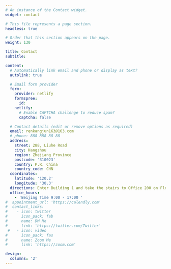```yaml
---
# An instance of the Contact widget.
widget: contact

# This file represents a page section.
headless: true

# Order that this section appears on the page.
weight: 130

title: Contact
subtitle:

content:
  # Automatically link email and phone or display as text?
  autolink: true

  # Email form provider
  form:
    provider: netlify
    formspree:
      id:
    netlify:
      # Enable CAPTCHA challenge to reduce spam?
      captcha: false

  # Contact details (edit or remove options as required)
  email: renkangjun163@163.com
  # phone: 888 888 88 88
  address:
    street: 288, Liuhe Road
    city: Hangzhou
    region: Zhejiang Province
    postcode: '310023'
    country: P.R. China
    country_code: CHN
  coordinates:
    latitude: '120.2'
    longitude: '30.3'
  directions: Enter Building 1 and take the stairs to Office 200 on Floor 2
  office_hours:
    - 'Beijing Time 9:00 - 17:00 '
#  appointment_url: 'https://calendly.com'
#  contact_links:
#    - icon: twitter
#      icon_pack: fab
#      name: DM Me
#      link: 'https://twitter.com/Twitter'
 #   - icon: video
#      icon_pack: fas
#      name: Zoom Me
#      link: 'https://zoom.com'

design:
  columns: '2'
---
```

